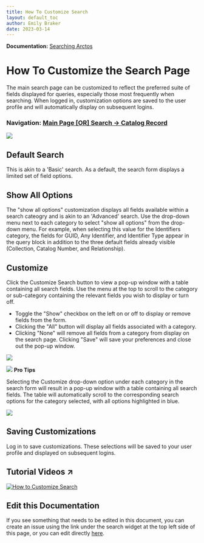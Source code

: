 ```yaml
---
title: How To Customize Search
layout: default_toc
author: Emily Braker
date: 2023-03-14
---
```


**Documentation:** [Searching Arctos](https://github.com/ArctosDB/documentation-wiki/edit/gh-pages/_how_to/How-to-Search-for-Specimens.markdown)

# How To Customize the Search Page

The main search page can be customized to reflect the preferred suite of fields displayed for queries, especially those most frequently when searching. When logged in, customization options are saved to the user profile and will automatically display on subsequent logins.

### Navigation: [Main Page [OR] Search -> Catalog Record](https://arctos.database.museum/search.cfm)

<img src="https://raw.githubusercontent.com/ArctosDB/documentation-wiki/gh-pages/tutorial_images/Customize_search_form.png"> 

## Default Search

This is akin to a 'Basic' search. As a default, the search form displays a limited set of field options.

## Show All Options

The "show all options" customization displays all fields available within a search cateogry and is akin to an 'Advanced' search. Use the drop-down menu next to each category to select "show all options" from the drop-down menu. For example, when selecting this value for the Identifiers category, the fields for GUID, Any Identifier, and Identifier Type appear in the query block in addition to the three default fields already visible (Collection, Catalog Number, and Relationship).

## Customize

Click the Customize Search button to view a pop-up window with a table containing all search fields. Use the menu at the top to scroll to the category or sub-category containing the relevant fields you wish to display or turn off. 
* Toggle the "Show" checkbox on the left on or off to display or remove fields from the form. 
* Clicking the "All" button will display all fields associated with a category. 
* Clicking "None" will remove all fields from a category from display on the search page. Clicking "Save" will save your preferences and close out the pop-up window.

<img src="https://raw.githubusercontent.com/ArctosDB/documentation-wiki/gh-pages/tutorial_images/Customize_search_table.PNG">

![](https://raw.githubusercontent.com/ArctosDB/documentation-wiki/gh-pages/tutorial_images/Bear%20Pro.jpg) **Pro Tips**

Selecting the Customize drop-down option under each category in the search form will result in a pop-up window with a table containing all search fields. The table will automatically scroll to the corresponding search options for the category selected, with all options highlighted in blue.

<img src="https://raw.githubusercontent.com/ArctosDB/documentation-wiki/gh-pages/tutorial_images/Customize_search_table_scroll.png">

## Saving Customizations

Log in to save customizations. These selections will be saved to your user profile and displayed on subsequent logins.


## Tutorial Videos ↗️

[![How to Customize Search](https://i9.ytimg.com/vi/pN40CkKAbgw/mq2.jpg?sqp=CJCU8I8G&rs=AOn4CLCgvG7IypQyOLtWLJ3jqMzZHZ6e7A)](https://youtu.be/LvMPR8QbYB4)


## Edit this Documentation

If you see something that needs to be edited in this document, you can create an issue using the link under the search widget at the top left side of this page, or you can edit directly <a href="https://github.com/ArctosDB/documentation-wiki/edit/gh-pages/_how_to/How_To_Customize_Search.markdown" target="_blank">here</a>.
